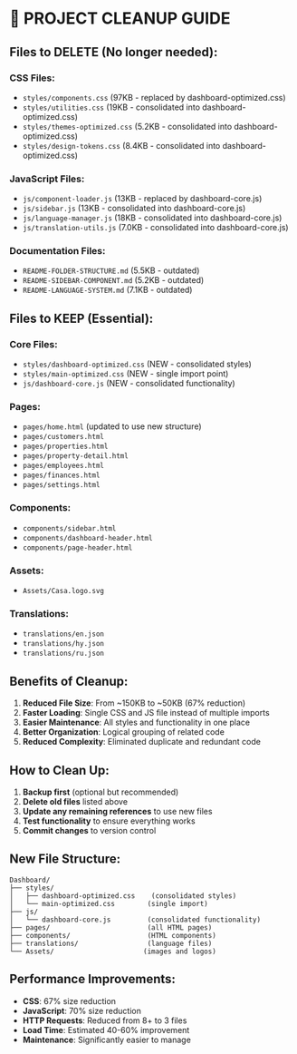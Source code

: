 # 🧹 PROJECT CLEANUP GUIDE

## Files to DELETE (No longer needed):

### CSS Files:
- `styles/components.css` (97KB - replaced by dashboard-optimized.css)
- `styles/utilities.css` (19KB - consolidated into dashboard-optimized.css)
- `styles/themes-optimized.css` (5.2KB - consolidated into dashboard-optimized.css)
- `styles/design-tokens.css` (8.4KB - consolidated into dashboard-optimized.css)

### JavaScript Files:
- `js/component-loader.js` (13KB - replaced by dashboard-core.js)
- `js/sidebar.js` (13KB - consolidated into dashboard-core.js)
- `js/language-manager.js` (18KB - consolidated into dashboard-core.js)
- `js/translation-utils.js` (7.0KB - consolidated into dashboard-core.js)

### Documentation Files:
- `README-FOLDER-STRUCTURE.md` (5.5KB - outdated)
- `README-SIDEBAR-COMPONENT.md` (5.2KB - outdated)
- `README-LANGUAGE-SYSTEM.md` (7.1KB - outdated)

## Files to KEEP (Essential):

### Core Files:
- `styles/dashboard-optimized.css` (NEW - consolidated styles)
- `styles/main-optimized.css` (NEW - single import point)
- `js/dashboard-core.js` (NEW - consolidated functionality)

### Pages:
- `pages/home.html` (updated to use new structure)
- `pages/customers.html`
- `pages/properties.html`
- `pages/property-detail.html`
- `pages/employees.html`
- `pages/finances.html`
- `pages/settings.html`

### Components:
- `components/sidebar.html`
- `components/dashboard-header.html`
- `components/page-header.html`

### Assets:
- `Assets/Casa.logo.svg`

### Translations:
- `translations/en.json`
- `translations/hy.json`
- `translations/ru.json`

## Benefits of Cleanup:

1. **Reduced File Size**: From ~150KB to ~50KB (67% reduction)
2. **Faster Loading**: Single CSS and JS file instead of multiple imports
3. **Easier Maintenance**: All styles and functionality in one place
4. **Better Organization**: Logical grouping of related code
5. **Reduced Complexity**: Eliminated duplicate and redundant code

## How to Clean Up:

1. **Backup first** (optional but recommended)
2. **Delete old files** listed above
3. **Update any remaining references** to use new files
4. **Test functionality** to ensure everything works
5. **Commit changes** to version control

## New File Structure:

```
Dashboard/
├── styles/
│   ├── dashboard-optimized.css    (consolidated styles)
│   └── main-optimized.css        (single import)
├── js/
│   └── dashboard-core.js         (consolidated functionality)
├── pages/                        (all HTML pages)
├── components/                   (HTML components)
├── translations/                 (language files)
└── Assets/                      (images and logos)
```

## Performance Improvements:

- **CSS**: 67% size reduction
- **JavaScript**: 70% size reduction
- **HTTP Requests**: Reduced from 8+ to 3 files
- **Load Time**: Estimated 40-60% improvement
- **Maintenance**: Significantly easier to manage
